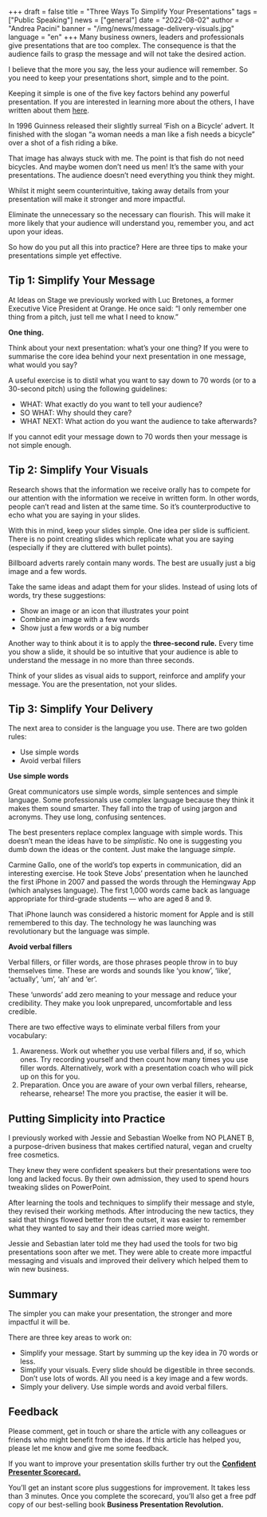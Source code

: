 +++
draft = false
title = "Three Ways To Simplify Your Presentations"
tags = ["Public Speaking"]
news = ["general"]
date = "2022-08-02"
author = "Andrea Pacini"
banner = "/img/news/message-delivery-visuals.jpg"
language = "en"
+++
Many business owners, leaders and professionals give presentations that are too complex. The consequence is that the audience fails to grasp the message and will not take the desired action.

I believe that the more you say, the less your audience will remember. So you need to keep your presentations short, simple and to the point.

Keeping it simple is one of the five key factors behind any powerful presentation. If you are interested in learning more about the others, I have written about them [here](https://www.ideasonstage.com/news/2022/07/26/2022-07-26-the-five-key-principles-for-powerful-presentations/).

In 1996 Guinness released their slightly surreal ‘Fish on a Bicycle’ advert. It finished with the slogan “a woman needs a man like a fish needs a bicycle” over a shot of a fish riding a bike.

That image has always stuck with me. The point is that fish do not need bicycles. And maybe women don’t need us men! It’s the same with your presentations. The audience doesn’t need everything you think they might.

Whilst it might seem counterintuitive, taking away details from your presentation will make it stronger and more impactful. 

Eliminate the unnecessary so the necessary can flourish. This will make it more likely that your audience will understand you, remember you, and act upon your ideas.

So how do you put all this into practice? Here are three tips to make your presentations simple yet effective.

## Tip 1: Simplify Your Message

At Ideas on Stage we previously worked with Luc Bretones, a former Executive Vice President at Orange. He once said: “I only remember one thing from a pitch, just tell me what I need to know.” 

**One thing.**

Think about your next presentation: what’s your one thing? If you were to summarise the core idea behind your next presentation in one message, what would you say? 

A useful exercise is to distil what you want to say down to 70 words (or to a 30-second pitch) using the following guidelines:

* WHAT: What exactly do you want to tell your audience?
* SO WHAT: Why should they care? 
* WHAT NEXT: What action do you want the audience to take afterwards?

If you cannot edit your message down to 70 words then your message is not simple enough.

## Tip 2: Simplify Your Visuals

Research shows that the information we receive orally has to compete for our attention with the information we receive in written form. In other words, people can’t read and listen at the same time. So it’s counterproductive to echo what you are saying in your slides. 

With this in mind, keep your slides simple. One idea per slide is sufficient. There is no point creating slides which replicate what you are saying (especially if they are cluttered with bullet points).

Billboard adverts rarely contain many words. The best are usually just a big image and a few words. 

Take the same ideas and adapt them for your slides. Instead of using lots of words, try these suggestions:

* Show an image or an icon that illustrates your point
* Combine an image with a few words
* Show just a few words or a big number 

Another way to think about it is to apply the **three-second rule.** Every time you show a slide, it should be so intuitive that your audience is able to understand the message in no more than three seconds. 

Think of your slides as visual aids to support, reinforce and amplify your message. You are the presentation, not your slides. 

## Tip 3: Simplify Your Delivery

The next area to consider is the language you use. There are two golden rules:

* Use simple words 
* Avoid verbal fillers 

**Use simple words**

Great communicators use simple words, simple sentences and simple language.
Some professionals use complex language because they think it makes them sound smarter. They fall into the trap of using jargon and acronyms. They use long, confusing sentences.

The best presenters replace complex language with simple words. This doesn’t mean the ideas have to be *simplistic*. No one is suggesting you dumb down the ideas or the content. Just make the language *simple*.

Carmine Gallo, one of the world’s top experts in communication, did an interesting exercise. He took Steve Jobs’ presentation when he launched the first iPhone in 2007 and passed the words through the Hemingway App (which analyses language). The first 1,000 words came back as language appropriate for third-grade students — who are aged 8 and 9.

That iPhone launch was considered a historic moment for Apple and is still remembered to this day. The technology he was launching was revolutionary but the language was simple.

**Avoid verbal fillers**

Verbal fillers, or filler words, are those phrases people throw in to buy themselves time. These are words and sounds like ‘you know’, ‘like’, ‘actually’, ‘um’, ‘ah’ and ‘er’.

These ‘unwords’ add zero meaning to your message and reduce your credibility. They make you look unprepared, uncomfortable and less credible. 

There are two effective ways to eliminate verbal fillers from your vocabulary:

1. Awareness. Work out whether you use verbal fillers and, if so, which ones. Try recording yourself and then count how many times you use filler words. Alternatively, work with a presentation coach who will pick up on this for you.
2. Preparation. Once you are aware of your own verbal fillers, rehearse, rehearse, rehearse! The more you practise, the easier it will be. 

## Putting Simplicity into Practice

I previously worked with Jessie and Sebastian Woelke from NO PLANET B, a purpose-driven business that makes certified natural, vegan and cruelty free cosmetics.

They knew they were confident speakers but their presentations were too long and lacked focus. By their own admission, they used to spend hours tweaking slides on PowerPoint.

After learning the tools and techniques to simplify their message and style, they revised their working methods. After introducing the new tactics, they said that things flowed better from the outset, it was easier to remember what they wanted to say and their ideas carried more weight.

Jessie and Sebastian later told me they had used the tools for two big presentations soon after we met. They were able to create more impactful messaging and visuals and improved their delivery which helped them to win new business.

## Summary

The simpler you can make your presentation, the stronger and more impactful it will be.

There are three key areas to work on:

* Simplify your message. Start by summing up the key idea in 70 words or less.
* Simplify your visuals. Every slide should be digestible in three seconds. Don’t use lots of words. All you need is a key image and a few words.
* Simply your delivery. Use simple words and avoid verbal fillers.

## Feedback

Please comment, get in touch or share the article with any colleagues or friends who might benefit from the ideas. If this article has helped you, please let me know and give me some feedback.

If you want to improve your presentation skills further try out the **[Confident Presenter Scorecard.](https://presentationscorecard.scoreapp.com/)** 

You’ll get an instant score plus suggestions for improvement. It takes less than 3 minutes. Once you complete the scorecard, you’ll also get a free pdf copy of our best-selling book **Business Presentation Revolution.**